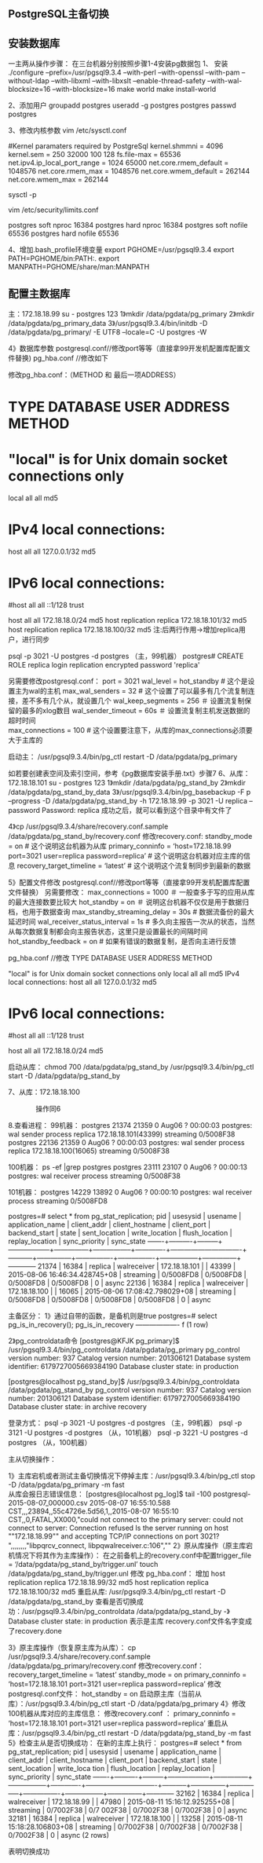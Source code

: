 ## PostgreSQL主备切换

## 安装数据库

一主两从操作步骤： 
在三台机器分别按照步骤1-4安装pg数据包 
1、 安装 
./configure –prefix=/usr/pgsql9.3.4 –with-perl –with-openssl –with-pam –without-ldap –with-libxml –with-libxslt –enable-thread-safety –with-wal-blocksize=16 –with-blocksize=16 
make world 
make install-world

2、添加用户 
groupadd postgres 
useradd -g postgres postgres 
passwd postgres

3、修改内核参数 
vim /etc/sysctl.conf

#Kernel paramaters required by PostgreSql 
kernel.shmmni = 4096 
kernel.sem = 250 32000 100 128 
fs.file-max = 65536 
net.ipv4.ip_local_port_range = 1024 65000 
net.core.rmem_default = 1048576 
net.core.rmem_max = 1048576 
net.core.wmem_default = 262144 
net.core.wmem_max = 262144

sysctl -p

vim /etc/security/limits.conf

postgres soft nproc 16384 
postgres hard nproc 16384 
postgres soft nofile 65536 
postgres hard nofile 65536

4、增加.bash_profile环境变量 
export PGHOME=/usr/pgsql9.3.4 
export PATH=PGHOME/bin:PATH:. 
export MANPATH=PGHOME/share/man:MANPATH

 

## 配置主数据库

主：172.18.18.99 
su - postgres 
123 
1》mkdir /data/pgdata/pg_primary 
2》mkdir /data/pgdata/pg_primary_data 
3》/usr/pgsql9.3.4/bin/initdb -D /data/pgdata/pg_primary/ -E UTF8 –locale=C -U postgres -W

4》数据库参数 
postgresql.conf//修改port等等（直接拿99开发机配置库配置文件替换) 
pg_hba.conf //修改如下

  修改pg_hba.conf：（METHOD 和 最后一项ADDRESS）
  # TYPE  DATABASE        USER            ADDRESS                 METHOD  

  # "local" is for Unix domain socket connections only
  local   all             all                                     md5
  # IPv4 local connections:
  host    all             all             127.0.0.1/32            md5
  # IPv6 local connections:
  #host    all             all             ::1/128                 trust

  host    all             all              172.18.18.0/24          md5
  host    replication     replica     172.18.18.101/32                 md5
  host    replication     replica     172.18.18.100/32                 md5
  注:后两行作用->增加replica用户，进行同步

  psql -p 3021 -U postgres -d postgres （主，99机器）
  postgres# CREATE ROLE replica login replication encrypted password 'replica'


  另需要修改postgresql.conf：
  port = 3021
  wal_level = hot_standby  # 这个是设置主为wal的主机
  max_wal_senders = 32 # 这个设置了可以最多有几个流复制连接，差不多有几个从，就设置几个
  wal_keep_segments = 256 ＃ 设置流复制保留的最多的xlog数目
  wal_sender_timeout = 60s ＃ 设置流复制主机发送数据的超时时间     
  max_connections = 100 # 这个设置要注意下，从库的max_connections必须要大于主库的          

  启动主：
  /usr/pgsql9.3.4/bin/pg_ctl restart -D /data/pgdata/pg_primary 

  如若要创建表空间及索引空间，参考《pg数据库安装手册.txt》步骤7
6、从库：172.18.18.101 
su - postgres 
123 
1》mkdir /data/pgdata/pg_stand_by 
2》mkdir /data/pgdata/pg_stand_by_data 
3》/usr/pgsql9.3.4/bin/pg_basebackup -F p –progress -D /data/pgdata/pg_stand_by -h 172.18.18.99 -p 3021 -U replica –password 
Password: 
replica 
成功之后，就可以看到这个目录中有文件了

4》cp  /usr/pgsql9.3.4/share/recovery.conf.sample  /data/pgdata/pg_stand_by/recovery.conf 
修改recovery.conf: 
standby_mode = on # 这个说明这台机器为从库 
primary_conninfo = ‘host=172.18.18.99 port=3021 user=replica password=replica’ # 这个说明这台机器对应主库的信息 
recovery_target_timeline = ‘latest’ # 这个说明这个流复制同步到最新的数据

5》配置文件修改 
postgresql.conf//修改port等等（直接拿99开发机配置库配置文件替换） 
另需要修改： 
max_connections = 1000 ＃ 一般查多于写的应用从库的最大连接数要比较大 
hot_standby = on ＃ 说明这台机器不仅仅是用于数据归档，也用于数据查询 
max_standby_streaming_delay = 30s # 数据流备份的最大延迟时间 
wal_receiver_status_interval = 1s # 多久向主报告一次从的状态，当然从每次数据复制都会向主报告状态，这里只是设置最长的间隔时间 
hot_standby_feedback = on # 如果有错误的数据复制，是否向主进行反馈

  pg_hba.conf //修改
   TYPE  DATABASE        USER            ADDRESS                 METHOD  

"local" is for Unix domain socket connections only
  local   all             all                                     md5
   IPv4 local connections:
  host    all             all             127.0.0.1/32            md5
  # IPv6 local connections:
  #host    all             all             ::1/128                 trust

  host    all             all              172.18.18.0/24          md5

  启动从库：
  chmod 700 /data/pgdata/pg_stand_by
  /usr/pgsql9.3.4/bin/pg_ctl start -D /data/pgdata/pg_stand_by
 

7、从库：172.18.18.100

　　　　操作同6

 

8.查看进程： 
99机器： 
postgres 21374 21359 0 Aug06 ? 00:00:03 postgres: wal sender process replica 172.18.18.101(43399) streaming 0/5008F38 
postgres 22136 21359 0 Aug06 ? 00:00:03 postgres: wal sender process replica 172.18.18.100(16065) streaming 0/5008F38

100机器： 
ps -ef |grep postgres 
postgres 23111 23107 0 Aug06 ? 00:00:13 postgres: wal receiver process streaming 0/5008F38

101机器： 
postgres 14229 13892 0 Aug06 ? 00:00:10 postgres: wal receiver process streaming 0/5008FD8

postgres=# select * from pg_stat_replication; 
pid | usesysid | usename | application_name | client_addr | client_hostname | client_port | backend_start | state | sent_location | write_location | flush_location | replay_location | sync_priority | sync_state 
——-+———-+———+——————+—————+—————–+————-+——————————-+———–+—————+—————-+—————-+—————–+—————+———— 
21374 | 16384 | replica | walreceiver | 172.18.18.101 | | 43399 | 2015-08-06 16:46:34.428745+08 | streaming | 0/5008FD8 | 0/5008FD8 | 0/5008FD8 | 0/5008FD8 | 0 | async 
22136 | 16384 | replica | walreceiver | 172.18.18.100 | | 16065 | 2015-08-06 17:08:42.798029+08 | streaming | 0/5008FD8 | 0/5008FD8 | 0/5008FD8 | 0/5008FD8 | 0 | async

 

主备区分： 
1》通过自带的函数，是备机则是true 
postgres=# select pg_is_in_recovery(); 
pg_is_in_recovery 
——————- 
f 
(1 row)

2》pg_controldata命令 
[postgres@KFJK pg_primary]$ /usr/pgsql9.3.4/bin/pg_controldata /data/pgdata/pg_primary 
pg_control version number: 937 
Catalog version number: 201306121 
Database system identifier: 6179727005669384190 
Database cluster state: in production

[postgres@localhost pg_stand_by]$ /usr/pgsql9.3.4/bin/pg_controldata /data/pgdata/pg_stand_by
pg_control version number:            937
Catalog version number:               201306121
Database system identifier:           6179727005669384190
Database cluster state:               in archive recovery


登录方式：
psql -p 3021 -U postgres -d postgres （主，99机器）
psql -p 3121 -U postgres -d postgres （从，101机器）
psql -p 3221 -U postgres -d postgres （从，100机器）
 

 

主从切换操作：

1》主库宕机或者测试主备切换情况下停掉主库：/usr/pgsql9.3.4/bin/pg_ctl stop -D /data/pgdata/pg_primary -m fast  
从库会报日志错误信息：
[postgres@localhost pg_log]$ tail -100 postgresql-2015-08-07_000000.csv
2015-08-07 16:55:10.588 CST,,,23894,,55c4726e.5d56,1,,2015-08-07 16:55:10 CST,,0,FATAL,XX000,"could not connect to the primary server: could not connect to server: Connection refused
        Is the server running on host ""172.18.18.99"" and accepting
        TCP/IP connections on port 3021?
",,,,,,,,"libpqrcv_connect, libpqwalreceiver.c:106",""
2》原从库操作（原主库宕机情况下将其作为主库操作）： 
在之前备机上的recovery.conf中配置trigger_file = ‘/data/pgdata/pg_stand_by/trigger.unl’ 
touch /data/pgdata/pg_stand_by/trigger.unl 
修改 pg_hba.conf： 
增加 
host replication replica 172.18.18.99/32 md5 
host replication replica 172.18.18.100/32 md5 
重启从库: /usr/pgsql9.3.4/bin/pg_ctl restart -D /data/pgdata/pg_stand_by 
查看是否切换成功：/usr/pgsql9.3.4/bin/pg_controldata /data/pgdata/pg_stand_by -》Database cluster state: in production 表示是主库 
recovery.conf文件名字变成了recovery.done

3》原主库操作（恢复原主库为从库）： 
cp /usr/pgsql9.3.4/share/recovery.conf.sample /data/pgdata/pg_primary/recovery.conf 
修改recovery.conf： 
recovery_target_timeline = ‘latest’ 
standby_mode = on 
primary_conninfo = ‘host=172.18.18.101 port=3121 user=replica password=replica’ 
修改postgresql.conf文件： 
hot_standby = on 
启动原主库（当前从库）：/usr/pgsql9.3.4/bin/pg_ctl start -D /data/pgdata/pg_primary 
4》修改100机器从库对应的主库信息： 
修改recovery.conf ： 
primary_conninfo = ‘host=172.18.18.101 port=3121 user=replica password=replica’ 
重启从库：/usr/pgsql9.3.4/bin/pg_ctl restart -D /data/pgdata/pg_stand_by -m fast 
5》检查主从是否切换成功： 
在新的主库上执行： 
postgres=# select * from pg_stat_replication; 
pid | usesysid | usename | application_name | client_addr | client_hostname | client_port | backend_start | state | sent_location | write_loca 
tion | flush_location | replay_location | sync_priority | sync_state 
——-+———-+———+——————+—————+—————–+————-+——————————-+———–+—————+———– 
—–+—————-+—————–+—————+———— 
32162 | 16384 | replica | walreceiver | 172.18.18.99 | | 47980 | 2015-08-11 15:16:12.925255+08 | streaming | 0/7002F38 | 0/7    002F38 
| 0/7002F38 | 0/7002F38 | 0 | async 
32181 | 16384 | replica | walreceiver | 172.18.18.100 | | 13258 | 2015-08-11 15:18:28.106803+08 | streaming | 0/7002F38 | 0/7002F38 
| 0/7002F38 | 0/7002F38 | 0 | async 
(2 rows)

  表明切换成功